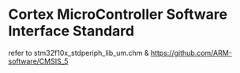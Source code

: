# Cortex MicroController Software Interface Standard
refer to stm32f10x_stdperiph_lib_um.chm & https://github.com/ARM-software/CMSIS_5
